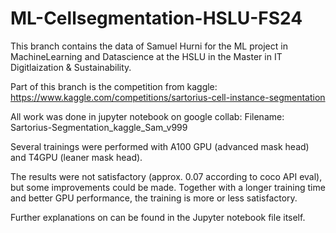# ML-Cellsegmentation-HSLU-FS24

This branch contains the data of Samuel Hurni for the ML project in MachineLearning and Datascience at the HSLU in the Master in IT Digitlaization & Sustainability.

Part of this branch is the competition from kaggle: https://www.kaggle.com/competitions/sartorius-cell-instance-segmentation

All work was done in jupyter notebook on google collab:
Filename: Sartorius-Segmentation_kaggle_Sam_v999

Several trainings were performed with A100 GPU (advanced mask head) and T4GPU (leaner mask head).

The results were not satisfactory (approx. 0.07 according to coco API eval), but some improvements could be made. Together with a longer training time and better GPU performance, the training is more or less satisfactory.

Further explanations on  can be found in the Jupyter notebook file itself.


